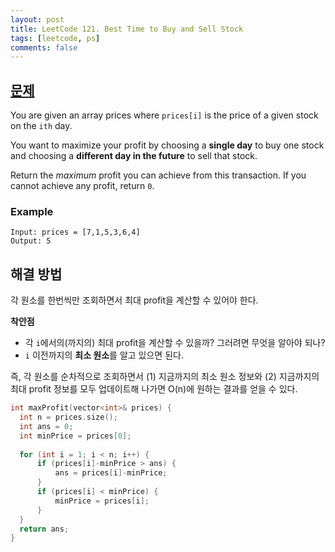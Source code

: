 ```yaml
---
layout: post
title: LeetCode 121. Best Time to Buy and Sell Stock
tags: [leetcode, ps]
comments: false
---
```


## [문제](https://leetcode.com/problems/best-time-to-buy-and-sell-stock/)

You are given an array prices where `prices[i]` is the price of a given stock on the `ith` day.

You want to maximize your profit by choosing a **single day** to buy one stock and choosing a **different day in the future** to sell that stock.

Return the *maximum* profit you can achieve from this transaction. If you cannot achieve any profit, return `0`.

### Example
```
Input: prices = [7,1,5,3,6,4]
Output: 5
```

## 해결 방법
각 원소를 한번씩만 조회하면서 최대 profit을 계산할 수 있어야 한다. 

**착안점**
- 각 `i`에서의(까지의) 최대 profit을 계산할 수 있을까? 그러려면 무엇을 알아야 되나?
- `i` 이전까지의 **최소 원소**를 알고 있으면 된다. 

즉, 각 원소를 순차적으로 조회하면서 (1) 지금까지의 최소 원소 정보와 (2) 지금까지의 최대 profit 정보를 모두 업데이트해 나가면 O(n)에 원하는 결과를 얻을 수 있다. 

```cpp
int maxProfit(vector<int>& prices) {
  int n = prices.size();
  int ans = 0;
  int minPrice = prices[0];
  
  for (int i = 1; i < n; i++) {
      if (prices[i]-minPrice > ans) {
          ans = prices[i]-minPrice;
      }
      if (prices[i] < minPrice) {
          minPrice = prices[i];
      }
  }
  return ans;
}
```